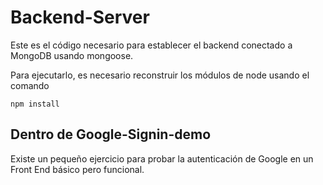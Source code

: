# Backend-Server

Este es el código necesario para establecer el backend
conectado  a MongoDB usando mongoose.

Para ejecutarlo, es necesario reconstruir los módulos de node usando el comando

```
npm install
```

## Dentro de Google-Signin-demo
Existe un pequeño ejercicio para probar la autenticación de Google en un Front End básico pero funcional.